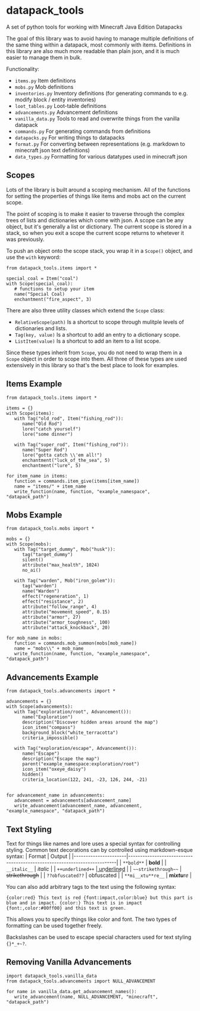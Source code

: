 # datapack_tools
A set of python tools for working with Minecraft Java Edition Datapacks

The goal of this library was to avoid having to manage multiple definitions of the same thing within a datapack, most commonly with items.
Definitions in this library are also much more readable than plain json, and it is much easier to manage them in bulk.

Functionality:
 - `items.py` Item definitions
 - `mobs.py` Mob definitions
 - `inventories.py` Inventory definitions (for generating commands to e.g. modify block / entity inventories)
 - `loot_tables.py` Loot-table definitions
 - `advancements.py` Advancement definitions
 - `vanilla_data.py` Tools to read and overwrite things from the vanilla datapack
 - `commands.py` For generating commands from definitions
 - `datapacks.py` For writing things to datapacks
 - `format.py` For converting between representations (e.g. markdown to minecraft json text definitions)
 - `data_types.py` Formatting for various datatypes used in minecraft json

## Scopes
Lots of the library is built around a scoping mechanism. All of the functions for setting the properties of things like items and mobs act on the current scope.

The point of scoping is to make it easier to traverse through the complex trees of lists and dictionaries which come with json. A scope can be any object, but it's generally a list or dictionary. The current scope is stored in a stack, so when you exit a scope the current scope returns to whetever it was previously.

To push an object onto the scope stack, you wrap it in a `Scope()` object, and use the `with` keyword:
```
from datapack_tools.items import *

special_coal = Item("coal")
with Scope(special_coal):
   # functions to setup your item
   name("Special Coal)
   enchantment("fire_aspect", 3)
```

There are also three utility classes which extend the `Scope` class:
 - `RelativeScope(path)` Is a shortcut to scope through mulitple levels of dictionaries and lists.
 - `Tag(key, value)` Is a shortcut to add an entry to a dictionary scope.
 - `ListItem(value)` Is a shortcut to add an item to a list scope.

Since these types inherit from `Scope`, you do not need to wrap them in a `Scope` object in order to scope into them.
All three of these types are used extensively in this library so that's the best place to look for examples.

## Items Example
```
from datapack_tools.items import *

items = {}
with Scope(items):
   with Tag("old_rod", Item("fishing_rod")):
      name("Old Rod")
      lore("catch yourself")
      lore("some dinner")

   with Tag("super_rod", Item("fishing_rod")):
      name("Super Rod")
      lore("gotta catch \\'em all!")
      enchantment("luck_of_the_sea", 5)
      enchantment("lure", 5)

for item_name in items:
   function = commands.item_give(items[item_name])
   name = "items/" + item_name
   write_function(name, function, "example_namespace", "datapack_path")
```

## Mobs Example
```
from datapack_tools.mobs import *

mobs = {}
with Scope(mobs):
   with Tag("target_dummy", Mob("husk")):
      tag("target_dummy")
      silent()
      attribute("max_health", 1024)
      no_ai()

   with Tag("warden", Mob("iron_golem")):
      tag("warden")
      name("Warden")
      effect("regeneration", 1)
      effect("resistance", 2)
      attribute("follow_range", 4)
      attribute("movement_speed", 0.15)
      attribute("armor", 27)
      attribute("armor_toughness", 100)
      attribute("attack_knockback", 20)

for mob_name in mobs:
   function = commands.mob_summon(mobs[mob_name])
   name = "mobs\\" + mob_name
   write_function(name, function, "example_namespace", "datapack_path")
```

## Advancements Example
```
from datapack_tools.advancements import *

advancements = {}
with Scope(advancements):
   with Tag("exploration/root", Advancement()):
      name("Exploration")
      description("Discover hidden areas around the map")
      icon_item("compass")
      background_block("white_terracotta")
      criteria_impossible()

   with Tag("exploration/escape", Advancement()):
      name("Escape")
      description("Escape the map")
      parent("example_namespace:exploration/root")
      icon_item("oxeye_daisy")
      hidden()
      criteria_location(122, 241, -23, 126, 244, -21)


for advancement_name in advancements:
   advancement = advancements[advancement_name]
   write_advancement(advancement_name, advancement, "example_namespace", "datapack_path")
```

## Text Styling
Text for things like names and lore uses a special syntax for controlling styling.
Common text decorations can by controlled using markdown-esque syntax:
| Format               | Output                                                                  |
|----------------------|-------------------------------------------------------------------------|
| `**bold**`           | **bold**                                                                |
| `__italic__`         | _italic_                                                                |
| `++underlined++`     | u&#863;n&#863;d&#863;e&#863;r&#863;l&#863;i&#863;n&#863;e&#863;d&#863;  |
| `~~strikethrough~~`  | ~~strikethrough~~                                                       |
| `??obfuscated??`     | obfuscated                                                              |
| `**mi__xtu**re__`    | __mi__***xtu***_re_                                                     |

You can also add arbitrary tags to the text using the following syntax:
```
{color:red} This text is red {font:impact,color:blue} but this part is blue and in impact. {color:} This text is in impact {font:,color:#00ff00} and this text is green.
```
This allows you to specify things like color and font. The two types of formatting can be used together freely.

Backslashes can be used to escape special characters used for text styling `{}*_+~?`.


## Removing Vanilla Advancements
```
import datapack_tools.vanilla_data
from datapack_tools.advancements import NULL_ADVANCEMENT

for name in vanilla_data.get_advancement_names():
   write_advancement(name, NULL_ADVANCEMENT, "minecraft", "datapack_path")
```
